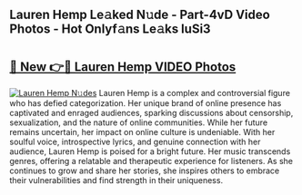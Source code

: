 ## Lauren Hemp Le𝚊ked N𝚞de - Part-4vD Video Photos - Hot Onlyf𝚊ns Le𝚊ks luSi3

# <h2><a href="http://ab75335.deff.icu/?id=Lauren+Hemp">🔗 New 👉🔴 Lauren Hemp VIDEO Photos</a></h2>

[![Lauren Hemp N𝚞des](https://i.imgur.com/rIISA9y.gif)](http://ab75335.deff.icu/?id=Lauren+Hemp)
Lauren Hemp is a complex and controversial figure who has defied categorization. Her unique brand of online presence has captivated and enraged audiences, sparking discussions about censorship, sexualization, and the nature of online communities. While her future remains uncertain, her impact on online culture is undeniable. With her soulful voice, introspective lyrics, and genuine connection with her audience, Lauren Hemp is poised for a bright future. Her music transcends genres, offering a relatable and therapeutic experience for listeners. As she continues to grow and share her stories, she inspires others to embrace their vulnerabilities and find strength in their uniqueness.
